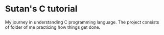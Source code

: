 # Sutan's C tutorial

My journey in understanding C programming language. The project consists of folder of me practicing how things get done.
